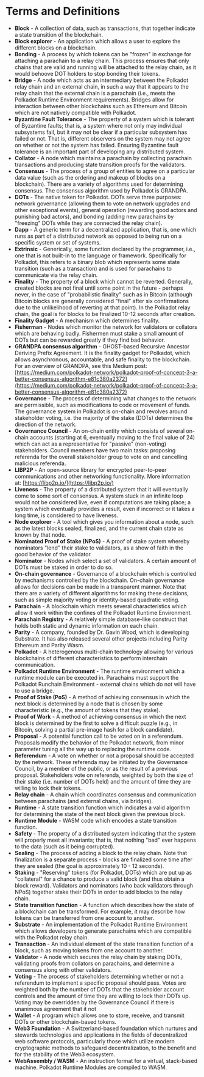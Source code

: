# Terms and Definitions

* __Block__ - A collection of data, such as transactions, that together indicate a state transition of the blockchain.
* __Block explorer__ - An application which allows a user to explore the different blocks on a blockchain.
* __Bonding__ - A process by which tokens can be "frozen" in exchange for attaching a parachain to a relay chain.  This process ensures that only chains that are valid and running will be attached to the relay chain, as it would behoove DOT holders to stop bonding their tokens.
* __Bridge__ - A node which acts as an intermediary between the Polkadot relay chain and an external chain, in such a way that it appears to the relay chain that the external chain is a parachain (i.e., meets the Polkadot Runtime Environment requirements).  Bridges allow for interaction between other blockchains such as Ethereum and Bitcoin which are not natively compatible with Polkadot.
* __Byzantine Fault Tolerance__ - The property of a system which is tolerant of Byzantine faults; that is, a system where not only may individual subsystems fail, but it may not be clear if a particular subsystem has failed or not.  That is, different observers on the system may not agree on whether or not the system has failed.  Ensuring Byzantine fault tolerance is an important part of developing any distributed system.
* __Collator__ - A node which maintains a parachain by collecting parachain transactions and producing state transition proofs for the validators.
* __Consensus__ - The process of a group of entities to agree on a particular data value (such as the ordering and makeup of blocks on a blockchain).  There are a variety of algorithms used for determining consensus.  The consensus algorithm used by Polkadot is GRANDPA.
* __DOTs__ - The native token for Polkadot.  DOTs serve three purposes: network governance (allowing them to vote on network upgrades and other exceptional events), general operation (rewarding good actors and punishing bad actors), and bonding (adding new parachains by "freezing" DOTs while they are connected the relay chain).
* __Dapp__ - A generic term for a decentralized application, that is, one which runs as part of a distributed network as opposed to being run on a specific system or set of systems.
* __Extrinsic__ - Generically, some function declared by the programmer, i.e., one that is not built-in to the language or framework.  Specifically for Polkadot, this refers to a binary blob which represents some state transition (such as a transaction) and is used for parachains to communicate via the relay chain.
* __Finality__ - The property of a block which cannot be reverted.  Generally, created blocks are not final until some point in the future - perhaps never, in the case of "probabilistic finality" such as in Bitcoin (although Bitcoin blocks are generally considered "final" after six confirmations due to the unlikelihood of reverting at that point).  In the Polkadot relay chain, the goal is for blocks to be finalized 10-12 seconds after creation.
* __Finality Gadget__ - A mechanism which determines finality.
* __Fisherman__ - Nodes which monitor the network for validators or collators which are behaving badly.  Fishermen must stake a small amount of DOTs but can be rewarded greatly if they find bad behavior.
* __GRANDPA consensus algorithm__ - GHOST-based Recursive Ancestor Deriving Prefix Agreement.  It is the finality gadget for Polkadot, which allows asynchronous, accountable, and safe finality to the blockchain.  For an overview of GRANDPA, see this Medium post: [https://medium.com/polkadot-network/polkadot-proof-of-concept-3-a-better-consensus-algorithm-e81c380a2372](https://medium.com/polkadot-network/polkadot-proof-of-concept-3-a-better-consensus-algorithm-e81c380a2372)
* __Governance__ - The process of determining what changes to the network are permissible, such as modifications to code or movement of funds.  The governance system in Polkadot is on-chain and revolves around stakeholder voting, i.e. the majority of the stake (DOTs) determines the direction of the network.
* __Governance Council__ - An on-chain entity which consists of several on-chain accounts (starting at 6, eventually moving to the final value of 24) which can act as a representative for "passive" (non-voting) stakeholders.  Council members have two main tasks: proposing referenda for the overall stakeholder group to vote on and cancelling malicious referenda.
* __LIBP2P__ - An open-source library for encrypted peer-to-peer communications and other networking functionality.  More information at: [https://libp2p.io/](https://libp2p.io/)
* __Liveness__ - The property of a distributed system that it will eventually come to some sort of consensus.  A system stuck in an infinite loop would not be considered live, even if computations are taking place; a system which eventually provides a result, even if incorrect or it takes a long time, is considered to have liveness.
* __Node explorer__ - A tool which gives you information about a node, such as the latest blocks sealed, finalized, and the current chain state as known by that node.
* __Nominated Proof of Stake (NPoS)__ - A proof of stake system whereby nominators "lend" their stake to validators, as a show of faith in the good behavior of the validator.
* __Nominator__ - Nodes which select a set of validators.  A certain amount of DOTs must be staked in order to do so.
* __On-chain governance__ - Governance of a blockchain which is controlled by mechanisms controlled by the blockchain.  On-chain governance allows for decisions can be made in a transparent manner.  Note that there are a variety of different algorithms for making these decisions, such as simple majority voting or identity-based quadratic voting.
* __Parachain__ - A blockchain which meets several characteristics which allow it work within the confines of the Polkadot Runtime Environment.
* __Parachain Registry__ - A relatively simple database-like construct that holds both static and dynamic information on each chain.
* __Parity__ - A company, founded by Dr. Gavin Wood, which is developing Substrate.  It has also released several other projects including Parity Ethereum and Parity Wasm.
* __Polkadot__ - A heterogenous multi-chain technology allowing for various blockchains of different characteristics to perform interchain communication.
* __Polkadot Runtime Environment__ - The runtime environment which a runtime module can be executed in.  Parachains must support the Polkadot Runchain Environment - external chains which do not will have to use a bridge.
* __Proof of Stake (PoS)__ - A method of achieving consensus in which the next block is determined by a node that is chosen by some characteristic (e.g., the amount of tokens that they stake).
* __Proof of Work__ - A method of achieving consensus in which the next block is determined by the first to solve a difficult puzzle (e.g., in Bitcoin, solving a partial pre-image hash for a block candidate).
* __Proposal__ - A potential function call to be voted on in a referendum.  Proposals modify the behavior of the Polkadot network, from minor parameter tuning all the way up to replacing the runtime code.
* __Referendum__ - A vote on whether or not a proposal should be accepted by the network.  These referenda may be initiated by the Governance Council, by a member of the public, or as the result of a previous proposal.  Stakeholders vote on referenda, weighted by both the size of their stake (i.e. number of DOTs held) and the amount of time they are willing to lock their tokens.
* __Relay chain__ - A chain which coordinates consensus and communication between parachains (and external chains, via bridges).
* __Runtime__ - A state transition function which indicates a valid algorithm for determining the state of the next block given the previous block.
* __Runtime Module__ - WASM code which encodes a state transition function.
* __Safety__ - The property of a distributed system indicating that the system will properly meet all invariants; that is, that nothing "bad" ever happens to the data (such as it being corrupted).
* __Sealing__ - The process of adding a block to the relay chain.  Note that finalization is a separate process - blocks are finalized some time after they are sealed (the goal is approximately 10 - 12 seconds).
* __Staking__ - "Reserving" tokens (for Polkadot, DOTs) which are put up as "collateral" for a chance to produce a valid block (and thus obtain a block reward).  Validators and nominators (who back validators through NPoS) together stake their DOTs in order to add blocks to the relay chain.
* __State transition function__ - A function which describes how the state of a blockchain can be transformed.  For example, it may describe how tokens can be transferred from one account to another.
* __Substrate__ - An implementation of the Polkadot Runtime Environment which allows developers to generate parachains which are compatible with the Polkadot relay chain.
* __Transaction__ - An individual element of the state transition function of a block, such as moving tokens from one account to another.
* __Validator__ - A node which secures the relay chain by staking DOTs, validating proofs from collators on parachains, and determine a consensus along with other validators.
* __Voting__ - The process of stakeholders determining whether or not a referendum to implement a specific proposal should pass.  Votes are weighted both by the number of DOTs that the stakeholder account controls and the amount of time they are willing to lock their DOTs up.  Voting may be overridden by the Governance Council if there is unanimous agreement that it not
* __Wallet__ - A program which allows one to store, receive, and transmit DOTs or other blockchain-based tokens.
* __Web3 Foundation__ - A Switzerland-based foundation which nurtures and stewards technologies and applications in the fields of decentralized web software protocols, particularly those which utilize modern cryptographic methods to safeguard decentralization, to the benefit and for the stability of the Web3 ecosystem.
* __WebAssembly / WASM__ - An instruction format for a virtual, stack-based machine.  Polkadot Runtime Modules are compiled to WASM.